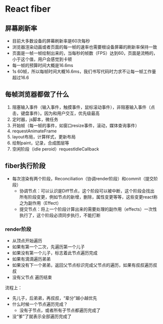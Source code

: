 # React fiber



## 屏幕刷新率

- 目前大多数设备的屏幕刷新率是60次每秒
- 浏览器渲染动画或者页面的每一帧的速率也需要根设备屏幕的刷新率保持一致
- 页面是一帧一帧绘制出来的，当每秒的帧数（FPS）达到60，页面是流畅的，小于这个值，用户会感觉到卡顿
- 每一帧的预算时间大概是16.6ms
- 1s 60帧，所以每帧时间大概16.6ms，我们书写代码时力求不让每一帧工作量超过16.6

## 每帧浏览器都做了什么

1. 阻塞输入事件（输入事件，触摸事件，鼠标滚动事件），非阻塞输入事件（点击，键盘事件）。因为和用户交互，优先级最高
2. 定时器，js脚本，微任务
3. 开始帧（每一帧的事件，如窗口resize事件，滚动，媒体查询事件）
4. requestAnimateFrame
5. layout布局，计算样式，更新布局
6. 绘制paint，记录，合成图层等
7. 空闲阶段（idle peroid）requestIdleCallback



## fiber执行阶段

- 每次渲染有两个阶段，Reconciliation（协调render阶段）和commit（提交阶段）
  - 协调节点：可以认识是Diff节点，这个阶段可以被中断，这个阶段会找出所有阶段变更，例如节点的新增，删除，属性变更等等，这些变更react称之为副作用（Effect）
  - 提交节点：将上一个阶段计算出来的需要处理的副作用（effects）一次性执行了，这个阶段必须同步执行，不能打断

### render阶段

- 从顶点开始遍历
- 如果有第一个二次，先遍历第一个儿子
- 如果没有第一个儿子，标志着此节点遍历完成
- 如果有滴滴遍历弟弟
- 如果没有下一个弟弟，返回父节点标识完成父节点的遍历，如果有叔叔遍历叔叔
- 没有父节点 遍历结束

流程上：

- 先儿子，后弟弟，再叔叔，“辈分”越小越优先
- 什么时候一个节点遍历完成？
  - 没有子节点，或者所有子节点都遍历完成了
- 没“爹”了就表示全部遍历完成了



















